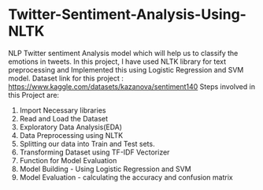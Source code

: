 # Twitter-Sentiment-Analysis-Using-NLTK
NLP Twitter sentiment Analysis model which will help us to classify the emotions in tweets. In this project, I have used NLTK library for text preprocessing and Implemented this using Logistic Regression and SVM model.
Dataset link for this project : https://www.kaggle.com/datasets/kazanova/sentiment140
Steps involved in this Project are:
1) Import Necessary libraries
2) Read and Load the Dataset
3) Exploratory Data Analysis(EDA)
4) Data Preprocessing using NLTK
5) Splitting our data into Train and Test sets.
6) Transforming Dataset using TF-IDF Vectorizer
7) Function for Model Evaluation
8) Model Building - Using Logistic Regression and SVM
9) Model Evaluation - calculating the accuracy and confusion matrix
